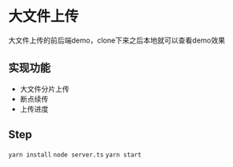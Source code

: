 # 大文件上传

大文件上传的前后端demo，clone下来之后本地就可以查看demo效果

## 实现功能

- 大文件分片上传
- 断点续传
- 上传进度

## Step
`yarn install` 
`node server.ts`
`yarn start`
